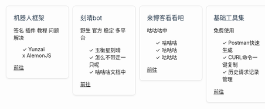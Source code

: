 <div class="horizontal-card-layout">
  <!-- 专业版 - 智能开发套件 -->
  <div class="feature-card">
    <div class="card-header">
      <ColorIcon icon="restfulFastRequest" />机器人框架
    </div>
    <div class="badges">
      <Badge vertical="baseline" color="#FC801D">签名</Badge>
      <Badge vertical="baseline" color="#BF41B6">插件</Badge>
      <Badge vertical="baseline" color="#BFA641">教程</Badge>
      <Badge vertical="baseline" color="#5C41BF">问题解决</Badge>            
    </div>
    <ul class="features">
      ✓ Yunzai<br>
      x AlemonJS<br>
    </ul>
<div class="doc-sync">
  <a href="robot/">前往</a>
</div>    
  </div>

  <div class="feature-card">
    <div class="card-header">
      <ColorIcon icon="teamwork" />刻晴bot
    </div>
    <div class="badges">
      <Badge vertical="baseline" color="#087CFA">野生</Badge>
      <Badge vertical="baseline" color="#BF41B6">官方</Badge>
      <Badge vertical="baseline" color="#BFA641">稳定</Badge>
      <Badge vertical="baseline" color="#5C41BF">多平台</Badge>      
    </div>
    <ul class="features">
      ✓ 玉衡星刻晴<br>
      ✓ 怎么不带走一只呢<br>
      ✓ 咕咕咕文档中
    </ul>
<div class="doc-sync">
  <a href="刻晴机器人/">前往</a>
</div>    
  </div>

  <div class="feature-card">
    <div class="card-header">
      <ColorIcon icon="organizationalChart" />来博客看看吧
    </div>
    <div class="badges">
      <Badge vertical="baseline" color="#45b787">咕咕咕中</Badge>
    </div>
    <ul class="features">
      ✓ 咕咕咕<br>
      ✓ 咕咕咕<br>
      ✓ 咕咕咕
    </ul>
    <div class="doc-sync">
  <a href="/guide/features/apiDocSync.md">前往</a>
</div>
  </div>

  <div class="feature-card">
    <div class="card-header">
      <ColorIcon icon="basicTools" />基础工具集
    </div>
    <div class="badges">
      <Badge vertical="baseline" color="#07C3F2">免费使用</Badge>
    </div>
    <ul class="features">
      ✓ Postman快速生成<br>
      ✓ CURL命令一键复制<br>
      ✓ 历史请求记录管理
    </ul>
<div class="doc-sync">
  <a href="/guide/features/apiDocSync.md">前往</a>
</div>    
  </div>
</div>

<style>
/* 保持原有样式，移除链接卡片相关CSS */
.horizontal-card-layout {
  display: flex;
  justify-content: space-between;
  padding: 20px;
  box-sizing: border-box;
}

.feature-card {
  flex: 1 0 22%; /* 保证最小宽度 */
  max-width: 25%;
  margin: 0 5px;
  border: 1px solid #e0e0e0;
  border-radius: 8px;
  padding: 20px;
  box-shadow: 0 2px 4px rgba(0,0,0,0.05);
  height: 100%;
}

.card-header {
  margin-bottom: 12px;
  font-size: 1.2em;
  color: #2c3e50;
}

.badges {
  margin-bottom: 12px;
}

.features li {
  margin-bottom: 8px;
  line-height: 1.6;
}

/* 响应式适配 */
@media (max-width: 1200px) {
  .feature-card {
    flex: 1 0 28%;
    max-width: 30%;
  }
}

@media (max-width: 768px) {
  .horizontal-card-layout {
    flex-direction: column;
  }
  
  .feature-card {
    flex: 1 0 100%;
    max-width: 100%;
    margin: 15px 0;
  }
}
</style>
